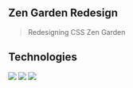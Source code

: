 ## Zen Garden Redesign
> Redesigning CSS Zen Garden

## Technologies
<img src="https://ziadoua.github.io/m3-Markdown-Badges/badges/HTML/html1.svg">
<img src="https://ziadoua.github.io/m3-Markdown-Badges/badges/CSS/css1.svg">
<img src="https://ziadoua.github.io/m3-Markdown-Badges/badges/VisualStudioCode/visualstudiocode1.svg">
